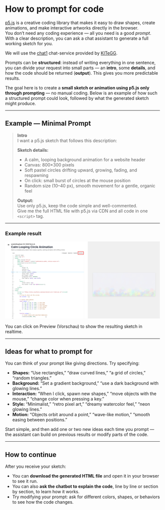 # How to prompt for code

[p5.js](https://p5js.org/) is a creative coding library that makes it easy to draw shapes, create animations, and make interactive artworks directly in the browser.  
You don’t need any coding experience — all you need is a good *prompt*. With a clear description, you can ask a chat assistant to generate a full working sketch for you.

We will use the [chat1](https://chat1.kitegg.de/) chat-service provided by [KITeGG](https://gestaltung.ai/de).

Prompts can be **structured**: instead of writing everything in one sentence, you can divide your request into small parts — an **intro**, some **details**, and how the code should be returned (**output**). This gives you more predictable results.

The goal here is to create a **small sketch or animation using p5.js only through prompting** — no manual coding. Below is an example of how such a structured prompt could look, followed by what the generated sketch might produce.

---

## Example — Minimal Prompt

> **Intro**  
> I want a p5.js sketch that follows this description:
> 
> **Sketch details:**  
> - A calm, looping background animation for a website header  
> - Canvas: 800×300 pixels  
> - Soft pastel circles drifting upward, growing, fading, and respawning  
> - On click: small burst of circles at the mouse position  
> - Random size (10–40 px), smooth movement for a gentle, organic feel
> 
> **Output:**  
> Use only p5.js, keep the code simple and well-commented.  
> Give me the full HTML file with p5.js via CDN and all code in one `<script>` tag.

---

### Example result

![Example Result](img/p5_preview.png)

You can click on Preview (Vorschau) to show the resulting sketch in realtime.

---

## Ideas for what to prompt for

You can think of your prompt like giving directions. Try specifying:

- **Shapes:** “Use rectangles,” “draw curved lines,” “a grid of circles,” “random triangles.”  
- **Background:** “Set a gradient background,” “use a dark background with glowing lines.”  
- **Interaction:** “When I click, spawn new shapes,” “move objects with the mouse,” “change color when pressing a key.”  
- **Style:** “Minimalist,” “retro pixel art,” “dreamy watercolor feel,” “neon glowing lines.”  
- **Motion:** “Objects orbit around a point,” “wave-like motion,” “smooth easing between positions.”  

Start simple, and then add one or two new ideas each time you prompt — the assistant can build on previous results or modify parts of the code.

---

## How to continue

After you receive your sketch:

- You can **download the generated HTML file** and open it in your browser to see it run.  
- You can also **ask the chatbot to explain the code**, line by line or section by section, to learn how it works.  
- Try modifying your prompt: ask for different colors, shapes, or behaviors to see how the code changes.
